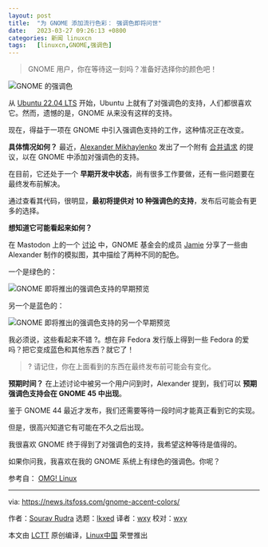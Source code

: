 ```yaml
---
layout: post
title:	"为 GNOME 添加流行色彩： 强调色即将问世"
date:	2023-03-27 09:26:13 +0800 
categories:	新闻 linuxcn 
tags:	[linuxcn,GNOME,强调色]
---
```




> 
> GNOME 用户，你在等待这一刻吗？准备好选择你的颜色吧！
> 
> 
> 


![GNOME 的强调色](/Asserts/Images//attachment/album/202303/27/092558szpjzk341lv7zvvg.jpg)


从 [Ubuntu 22.04 LTS](https://news.itsfoss.com/ubuntu-22-04-release/) 开始，Ubuntu 上就有了对强调色的支持，人们都很喜欢它。然而，遗憾的是，GNOME 从来没有这样的支持。


现在，得益于一项在 GNOME 中引入强调色支持的工作，这种情况正在改变。


**具体情况如何？** 最近，[Alexander Mikhaylenko](https://gitlab.gnome.org/exalm?ref=its-foss-news) 发出了一个附有 [合并请求](https://gitlab.gnome.org/GNOME/gnome-shell/-/merge_requests/2715?ref=its-foss-news) 的提议，以在 GNOME 中添加对强调色的支持。


在目前，它还处于一个 **早期开发中状态**，尚有很多工作要做，还有一些问题要在最终发布前解决。


通过查看其代码，很明显，**最初将提供对 10 种强调色的支持**，发布后可能会有更多的选择。


**想知道它可能看起来如何？**


在 Mastodon 上的一个 [讨论](https://crab.garden/@jamie/110063105101806314?ref=its-foss-news) 中，GNOME 基金会的成员 [Jamie](https://crab.garden/@jamie?ref=its-foss-news) 分享了一些由 Alexander 制作的模拟图，其中描绘了两种不同的配色。


一个是绿色的：


![GNOME 即将推出的强调色支持的早期预览](/Asserts/Images//attachment/album/202303/27/092613lihq55xvdk55bcqi.png)


另一个是蓝色的：


![GNOME 即将推出的强调色支持的另一个早期预览](/Asserts/Images//attachment/album/202303/27/092614mu4fct4q8w52t888.png)


我必须说，这些看起来不错 ?。想在非 Fedora 发行版上得到一些 Fedora 的爱吗？把它变成蓝色和其他东西？就它了！



> 
> ? 请记住，你在上面看到的东西在最终发布前可能会有变化。
> 
> 
> 


**预期时间？** 在上述讨论中被另一个用户问到时，Alexander 提到，我们可以 **预期强调色支持会在 GNOME 45 中出现**。


鉴于 GNOME 44 最近才发布，我们还需要等待一段时间才能真正看到它的实现。


但是，很高兴知道它有可能在不久之后出现。


我很喜欢 GNOME 终于得到了对强调色的支持，我希望这种等待是值得的。


如果你问我，我喜欢在我的 GNOME 系统上有绿色的强调色。你呢？


参考自： [OMG! Linux](https://www.omglinux.com/gnome-accent-colors-are-coming/?ref=its-foss-news)




---


via: <https://news.itsfoss.com/gnome-accent-colors/>


作者：[Sourav Rudra](https://news.itsfoss.com/author/sourav/) 选题：[lkxed](https://github.com/lkxed/) 译者：[wxy](https://github.com/wxy) 校对：[wxy](https://github.com/wxy)


本文由 [LCTT](https://github.com/LCTT/TranslateProject) 原创编译，[Linux中国](https://linux.cn/) 荣誉推出

